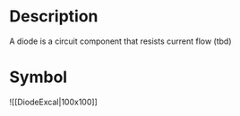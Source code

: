 # Description 
A diode is a circuit component that resists current flow (tbd)


# Symbol

![[DiodeExcal|100x100]]
